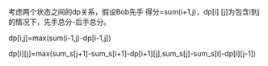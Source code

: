 考虑两个状态之间的dp关系，假设Bob先手 得分=sum(i+1,j)，dp[i] [j]为包含i到j的情况下，先手总分-后手总分。

dp[i,j]=max(sum(i-1,j)-dp[i-1,j])

dp[i][j]=max(sum_s[j+1]-sum_s[i+1]-dp[i+1][j],sum_s[j]-sum_s[i]-dp[i][j-1])